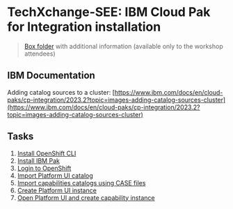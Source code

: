 
# TechXchange-SEE: IBM Cloud Pak for Integration installation


>[Box folder](https://ibm.box.com/s/597dicj8ece4twnah9c2o9jl1n509xtg) with additional information (available only to the workshop attendees)<br>


## IBM Documentation

Adding catalog sources to a cluster:
[https://www.ibm.com/docs/en/cloud-paks/cp-integration/2023.2?topic=images-adding-catalog-sources-cluster](https://www.ibm.com/docs/en/cloud-paks/cp-integration/2023.2?topic=images-adding-catalog-sources-cluster)


## Tasks

1. [Install OpenShift CLI](tasks/01-Install-OpenShift-CLI.md)
2. [Install IBM Pak](tasks/02-Install-IBM-Pak.md)
3. [Login to OpenShift](tasks/03-Login-to-OpenShift.md)
4. [Import Platform UI catalog](tasks/04-Import-Platform-UI-catalog.md)
5. [Import capabilities catalogs using CASE files](tasks/05-Import-capabilities-catalogs.md)
6. [Create Platform UI instance](tasks/06-Create-Platform-UI-instance.md)
7. [Open Platform UI and create capability instance](tasks/07-Capability-instance.md)





